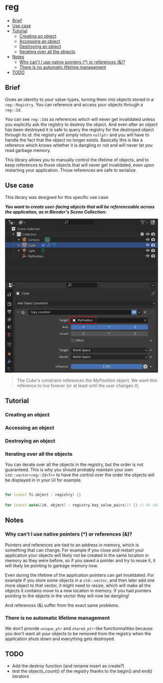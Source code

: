 # reg

- [Brief](#brief)
- [Use case](#use-case)
- [Tutorial](#tutorial)
    * [Creating an object](#creating-an-object)
    * [Accessing an object](#accessing-an-object)
    * [Destroying an object](#destroying-an-object)
    * [Iterating over all the objects](#iterating-over-all-the-objects)
- [Notes](#notes)
    * [Why can't I use native pointers (*) or references (&)?](#why-can-t-i-use-native-pointers-----or-references-----)
    * [There is no automatic lifetime management](#there-is-no-automatic-lifetime-management)
- [TODO](#todo)

## Brief

Gives an identity to your value-types, turning them into objects stored in a `reg::Registry`. You can reference and access your objects through a `reg::Id`.

You can see `reg::Id`s as references which will never get invalidated unless you explicitly ask the registry to destroy the object. And even after an object has been destroyed it is safe to query the registry for the destroyed object through its id: the registry will simply return `nullptr` and you will have to handle the fact that the object no longer exists. Basically this is like a reference which knows whether it is dangling or not and will never let you read garbage memory.

This library allows you to manually control the lifetime of objects, and to keep references to those objects that will never get invalidated, even upon restarting your application. Those references are safe to serialize.

## Use case

This library was designed for this specific use case:

**_You want to create user-facing objects that will be referenceable across the application, as in Blender's Scene Collection:_**

![](./docs/img/blender-hierarchy.png)
> The *Cube*'s constraint references the *MyPosition* object. We want this reference to live forever (or at least until the user changes it).

## Tutorial

### Creating an object

### Accessing an object

### Destroying an object

### Iterating over all the objects

You can iterate over all the objects in the registry, but the order is not guaranteed. This is why you should probably maintain your own `std::vector<reg::Id<T>>` to have the control over the order the objects will be displayed in in your UI for example.

```cpp We want to have both ways to iterate: only the objects, or objects and ids

for (const T& object : registry) {}

for (const auto&[id, object] : registry.key_value_pairs()) {} // Or should it be named `id_object_pairs()`? And have also `.ids()` and `.objects()`? Do these through a proxy

```

## Notes

### Why can't I use native pointers (*) or references (&)?

Pointers and references are tied to an address in memory, which is something that can change. For example if you close and restart your application your objects will likely not be created in the same location in memory as they were before, so if you saved a pointer and try to reuse it, it will likely be pointing to garbage memory now.

Even during the lifetime of the application pointers can get invalidated. For example if you store some objects in a `std::vector`, and then later add one more object to that vector, it might need to resize, which will make all the objects it contains move to a new location in memory. If you had pointers pointing to the objects in the vector they will now be dangling!

And references (&) suffer from the exact same problems.

### There is no automatic lifetime management

We don't provide `unique_ptr` and `shared_ptr`-like functionnalities because you don't want all your objects to be removed from the registry when the application shuts down and everything gets destroyed.

## TODO

- Add the destroy function (and rename insert as create?)
-  test the objects_count() of the registry thanks to the begin() and end() iterators